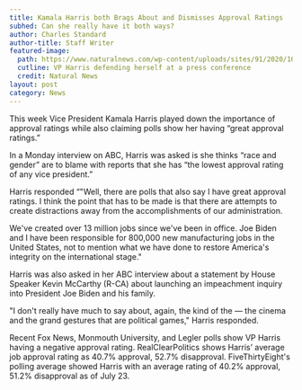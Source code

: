 ```yaml
---
title: Kamala Harris both Brags About and Dismisses Approval Ratings
subhed: Can she really have it both ways?
author: Charles Standard
author-title: Staff Writer
featured-image: 
  path: https://www.naturalnews.com/wp-content/uploads/sites/91/2020/10/kamala-harris-california.jpg
  cutline: VP Harris defending herself at a press conference
  credit: Natural News
layout: post
category: News
---
```


This week Vice President Kamala Harris played down the importance of approval ratings while also claiming polls show her having “great approval ratings.”

In a Monday interview on ABC, Harris was asked is she thinks “race and gender” are to blame with reports that she has “the lowest approval rating of any vice president.”

Harris responded “"Well, there are polls that also say I have great approval ratings. I think the point that has to be made is that there are attempts to create distractions away from the accomplishments of our administration.

We've created over 13 million jobs since we've been in office. Joe Biden and I have been responsible for 800,000 new manufacturing jobs in the United States, not to mention what we have done to restore America's integrity on the international stage."

Harris was also asked in her ABC interview about a statement by House Speaker Kevin McCarthy (R-CA) about launching an impeachment inquiry into President Joe Biden and his family.

"I don't really have much to say about, again, the kind of the — the cinema and the grand gestures that are political games," Harris responded.

Recent Fox News, Monmouth University, and Legler polls show VP Harris having a negative approval rating. RealClearPolitics shows Harris’ average job approval rating as 40.7% approval, 52.7% disapproval. FiveThirtyEight's polling average showed Harris with an average rating of 40.2% approval, 51.2% disapproval as of July 23.
